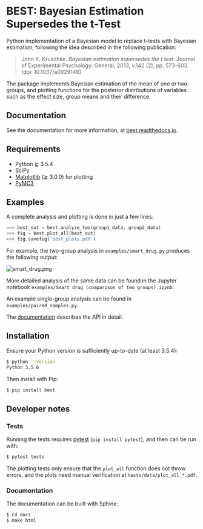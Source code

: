 # BEST: Bayesian Estimation Supersedes the t-Test

Python implementation of a Bayesian model to replace t-tests with Bayesian estimation,
following the idea described in the following publication:

> John K. Kruschke. _Bayesian estimation supersedes the t test._
> Journal of Experimental Psychology: General, 2013, v.142 (2), pp. 573-603. (doi: 10.1037/a0029146) 

The package implements Bayesian estimation of the mean of one or two groups,
and plotting functions for the posterior distributions of variables such as the effect size,
group means and their difference.

## Documentation ##

See the documentation for more information, at [best.readthedocs.io](https://best.readthedocs.io).

## Requirements ##

 - Python ≧ 3.5.4
 - SciPy
 - [Matplotlib](http://matplotlib.org) (≧ 3.0.0) for plotting
 - [PyMC3](https://github.com/pymc-devs/pymc)

## Examples ##

A complete analysis and plotting is done in just a few lines:

```python
>>> best_out = best.analyze_two(group1_data, group2_data)
>>> fig = best.plot_all(best_out)
>>> fig.savefig('best_plots.pdf')
``` 
For example, the two-group analysis in `examples/smart_drug.py` produces the following output:

![smart_drug.png](examples/smart_drug.png)

More detailed analysis of the same data can be found in the Jupyter notebook `examples/Smart drug (comparison of two groups).ipynb`.

An example single-group analysis can be found in `examples/paired_samples.py`.

The [documentation](https://best.readthedocs.io) describes the API in detail.

## Installation ##

Ensure your Python version is sufficiently up-to-date (at least 3.5.4):

```bash
$ python --version
Python 3.5.6
```

Then install with Pip:
```bash
$ pip install best
```

## Developer notes ##

### Tests ###

Running the tests requires [pytest](https://docs.pytest.org/en/latest/index.html) (`pip install pytest`),
and then can be run with:

```bash
$ pytest tests
```

The plotting tests only ensure that the `plot_all` function does not throw errors,
and the plots need manual verification at `tests/data/plot_all_*.pdf`.

### Documentation ###

The documentation can be built with Sphinx:

```bash
$ cd docs
$ make html
```
